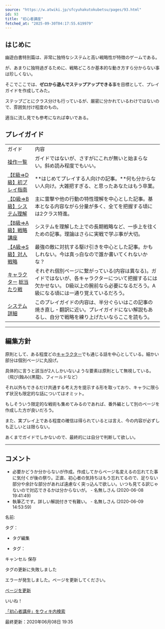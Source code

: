 ```yaml
---
source: "https://w.atwiki.jp/sfcyuhakutokubetsu/pages/93.html"
id: 93
title: "初心者講座"
fetched_at: "2025-09-30T04:17:55.619979"
---
```


## はじめに

幽遊白書特別篇は、非常に独特なシステムと高い戦略性が特徴のゲームである。
  
が、あまりに独特過ぎるために、戦略どころか基本的な動き方すら分からない事は珍しくない。

  

そこでここでは、**ゼロから遊んでステップアップできる**事を目標として、プレイガイドを作成してみた。
  
ステップごとにクラス分けも行っているが、厳密に分かれているわけではないので、雰囲気付け程度のもの。
  
適当に流し見でも参考になれば幸いである。

## プレイガイド

|  |  |
| --- | --- |
| ガイド | 内容 |
| [操作一覧](https://w.atwiki.jp//w.atwiki.jp/sfcyuhakutokubetsu/pages/38.html "操作一覧 (1951d)") | ガイドではないが、さすがにこれが無いと始まらない。斜め読み程度でもいい。 |
| [【E級⇒D級】初プレイ指南](https://w.atwiki.jp//w.atwiki.jp/sfcyuhakutokubetsu/pages/95.html "【E級⇒D級】初プレイ指南 (1935d)") | **はじめてプレイする人向けの記事。**何も分からない人向け。大雑把すぎる、と思ったあなたはもう卒業。 |
| [【D級⇒B級】システム理解](https://w.atwiki.jp//w.atwiki.jp/sfcyuhakutokubetsu/pages/97.html "【D級⇒B級】システム理解 (1933d)") | 主に霊撃や他の行動の特性理解を中心とした記事。基本となる内容ながら分量が多く、全てを把握する頃には2クラス特進。 |
| [【B級⇒A級】戦略講座](https://w.atwiki.jp//w.atwiki.jp/sfcyuhakutokubetsu/pages/99.html "【B級⇒A級】戦略講座 (1935d)") | システムを理解した上での長期戦略など、一歩上を往くための記事。理論はさらに実戦で学ぶ事が大切。 |
| [【A級⇒S級】対人戦略](https://w.atwiki.jp//w.atwiki.jp/sfcyuhakutokubetsu/pages/101.html "【A級⇒S級】対人戦略 (1935d)") | 最強の敵に対抗する駆け引きを中心とした記事。かもしれない。今は真っ白なので誰か書いてくれないかな？ |
| [キャラクター](https://w.atwiki.jp//w.atwiki.jp/sfcyuhakutokubetsu/pages/15.html "キャラクター (2855d)") [総当たり戦](https://w.atwiki.jp//w.atwiki.jp/sfcyuhakutokubetsu/pages/59.html "総当たり戦 (1934d)") | それぞれ個別ページに繋がっている(内容は異なる)。ガイドではないが、各キャラクターについて把握するには欠かせない。 D級以上の腕前なら必要になるだろう。A級になる頃には一通り覚えているだろう。 |
| [システム詳細](https://w.atwiki.jp//w.atwiki.jp/sfcyuhakutokubetsu/pages/44.html "システム詳細 (56d)") | このプレイガイドの内容は、半分ぐらいはこの記事の焼き直し・翻訳に近い。プレイガイドにない解説もあるし、自分で戦略を練り上げたいならここを読もう。 |

---

## 編集方針

原則として、ある程度どの[キャラクター](https://w.atwiki.jp//w.atwiki.jp/sfcyuhakutokubetsu/pages/15.html "キャラクター (2855d)")でも通じる話を中心としている。細かい部分は個別ページに丸投げ。
  
具体的に言うと該当が2人しかいないような要素は原則として無視している。（飛び(蝕み)(黒龍)、フィールドなど）
  
それ以外もできるだけ共通する考え方を提示する形を取っており、キャラに限らず状況も限定的な話についてはオミット。
  
もしそういう限定的な戦術も集めてみるのであれば、番外編として別のページを作成した方が良いだろう。

  

また、実プレイ上である程度の確信は得られているとは言え、今の内容が必ずしも正しいとは限らない。
  
あくまでガイドでしかないので、最終的には自分で判断して欲しい。

---

## コメント

* 必要かどうか分からないが作成。作成してからページ名変えるの忘れてた事に気付くが後の祭り。正直、初心者の気持ちはもう忘れてるので、足りない部分や余計な部分があれば遠慮なく突っ込んで欲しい。いつも見てる訳じゃないので対応できるかは分からないが。 - 名無しさん (2020-06-08 19:41:49)
* 執筆乙です。詳しい解説付きで有難い。 - 名無しさん (2020-06-09 14:53:59)

名前:

タグ：

+ タグ編集

* タグ：

キャンセル
保存

タグの更新に失敗しました

エラーが発生しました。ページを更新してください。

[ページを更新](https://w.atwiki.jp/sfcyuhakutokubetsu/pages/93.html)

いいね！

[「初心者講座」をウィキ内検索](https://w.atwiki.jp//w.atwiki.jp/sfcyuhakutokubetsu/search?andor=and&keyword=%E5%88%9D%E5%BF%83%E8%80%85%E8%AC%9B%E5%BA%A7)

最終更新：2020年06月08日 19:35